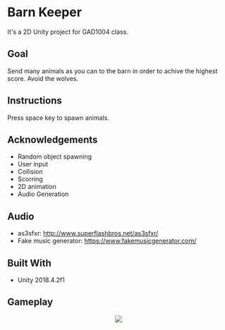 # Barn Keeper
It's a 2D Unity project for GAD1004 class.

## Goal

Send many animals as you can to the barn in order to achive the highest score. Avoid the wolves. 

## Instructions
Press space key to spawn animals.

## Acknowledgements
* Random object spawning </br>
* User input </br>
* Collision </br>
* Scorring </br>
* 2D animation </br>
* Audio Generation </br>

## Audio
* as3sfxr: http://www.superflashbros.net/as3sfxr/ </br>
* Fake music generator: https://www.fakemusicgenerator.com/

## Built With

* Unity 2018.4.2f1

## Gameplay

<p align="center"> 
  <img src="https://user-images.githubusercontent.com/34216243/87829102-01873600-c887-11ea-8f97-d48f40f995b0.gif">
</p>
